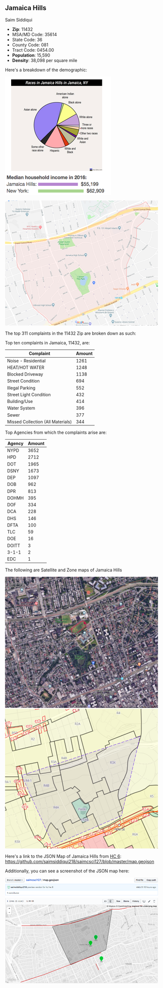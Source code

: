 ## Jamaica Hills

Saim Siddiqui

- **Zip**: 11432
- MSA/MD Code: 35614
- State Code: 36
- County Code: 081
- Tract Code: 0454.00
- **Population**: 15,590
- **Density**: 38,098 per square mile

Here's a breakdown of the demographic:

![Demographic](/JamaicaHillsDemo.png)


![Map of Jamaical Hills](/JamaicaHillsMap.png)


The top 311 complaints in the 11432 Zip are broken down as such:

Top ten complaints in Jamaica, 11432, are:

Complaint | Amount
------------ | -------------
Noise - Residential       |           1261
HEAT/HOT WATER            |           1248
Blocked Driveway          |           1138
Street Condition          |            694
Illegal Parking           |            552
Street Light Condition    |            432
Building/Use              |            414
Water System              |            396
Sewer                     |            377
Missed Collection (All Materials)   |  344

Top Agencies from which the complaints arise are: 

Agency | Amount
------------ | -------------
NYPD |    3652
HPD   |   2712
DOT    |  1965
DSNY    | 1673
DEP |     1097
DOB  |     962
DPR   |    813
DOHMH  |   395
DOF     |  334
DCA |      228
DHS  |     146
DFTA  |    100
TLC    |    59
DOE     |   16
DOITT    |   3
3-1-1  |     2
EDC     |    1

The following are Satellite and Zone maps of Jamaica Hills

![Satellite Map of Jamaical Hills](/JamaicaHillsSat.png)
![Zone Map of Jamaical Hills](/JamaicaHillsZones.png)



Here's a link to the JSON Map of Jamaica Hills from [HC 6](https://github.com/saimsiddiqui218/saimcsci127/blob/master/map.geojson):
https://github.com/saimsiddiqui218/saimcsci127/blob/master/map.geojson

Additionally, you can see a screenshot of the JSON map here:

![JSON Map of Jamaical Hills](/JamaicaHillsJson.png)
